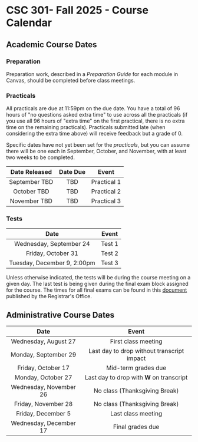 # CSC 301- Fall 2025 -  Course Calendar

## Academic Course Dates

### Preparation

Preparation work, described in a *Preparation Guide* for each module in Canvas, should be completed before class meetings. 

### Practicals

All practicals are due at 11:59pm on the due date. You have a total of 96 hours of "no questions asked extra time" to use across all the practicals (if you use all 96 hours of "extra time" on the first practical, there is no extra time on the remaining practicals).  Practicals submitted late (when considering the extra time above) will receive feedback but a grade of 0.

Specific dates have not yet been set for the *practicals*, but you can assume there will be one each in September, October, and November, with at least two weeks to be completed.

| Date Released | Date Due | Event |
| :--: | :--: | :--: |
| September TBD | TBD | Practical 1 |
| October TBD | TBD | Practical 2 |
| November TBD | TBD | Practical 3 |


### Tests

| Date | Event |
| :-: | :--: |
| Wednesday, September 24 | Test 1 |
| Friday, October 31 | Test 2 |
| Tuesday, December 9, 2:00pm | Test 3 |

Unless otherwise indicated, the tests will be during the course meeting on a given day. The last test is being given during the final exam block assigned for the course. The times for all final exams can be found in this [document](https://prod.wp.cdn.aws.wfu.edu/sites/120/2025/06/25-26-Final-Exam-Schedule.pdf) published by the Registrar's Office.

## Administrative Course Dates

|          Date          |                   Event                     |
| :--------------------:  | :----------------------------------------: |
|  Wednesday, August 27   | First class meeting                        |
|  Monday, September 29   | Last day to drop without transcript impact |
|  Friday, October 17     | Mid-term grades due                        |
|  Monday, October 27     | Last day to drop with **W** on transcript  |
|  Wednesday, November 26 | No class (Thanksgiving Break)              |
|  Friday, November 28    | No class (Thanksgiving Break)              |
|  Friday, December 5     | Last class meeting                         |
|  Wednesday, December 17 | Final grades due                           |


